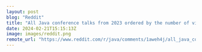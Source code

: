 ```yaml
---
layout: post
blog: "Reddit"
title: "All Java conference talks from 2023 ordered by the number of views"
date: 2024-02-21T15:15:13Z
image: images/reddit.png
remote_url: "https://www.reddit.com/r/java/comments/1aweh4j/all_java_conference_talks_from_2023_ordered_by/"
---
```

